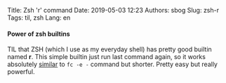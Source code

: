Title: Zsh 'r' command
Date: 2019-05-03 12:23
Authors: sbog
Slug: zsh-r
Tags: til, zsh
Lang: en

#### Power of zsh builtins

TIL that ZSH (which I use as my everyday shell) has pretty good builtin named
**r**. This simple builtin just run last command again, so it works absolutely
[similar][1] to `fc -e -` command but shorter. Pretty easy but really powerful.

[1]: http://zsh.sourceforge.net/Doc/Release/Shell-Builtin-Commands.html#index-r
